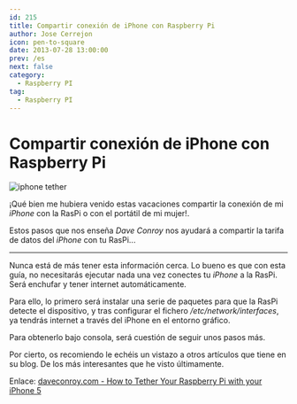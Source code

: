 ```yaml
---
id: 215
title: Compartir conexión de iPhone con Raspberry Pi
author: Jose Cerrejon
icon: pen-to-square
date: 2013-07-28 13:00:00
prev: /es
next: false
category:
  - Raspberry PI
tag:
  - Raspberry PI
---
```


# Compartir conexión de iPhone con Raspberry Pi

![iphone tether](/images/2013/07/iphonetether.jpg)

¡Qué bien me hubiera venido estas vacaciones compartir la conexión de mi *iPhone* con la RasPi o con el portátil de mi mujer!.

Estos pasos que nos enseña *Dave Conroy* nos ayudará a compartir la tarifa de datos del *iPhone* con tu RasPi...

- - -
Nunca está de más tener esta información cerca. Lo bueno es que con esta guía, no necesitarás ejecutar nada una vez conectes tu *iPhone* a la RasPi. Será enchufar y tener internet automáticamente.

Para ello, lo primero será instalar una serie de paquetes para que la RasPi detecte el dispositivo, y tras configurar el fichero */etc/network/interfaces*, ya tendrás internet a través del iPhone en el entorno gráfico.

Para obtenerlo bajo consola, será cuestión de seguir unos pasos más.

Por cierto, os recomiendo le echéis un vistazo a otros artículos que tiene en su blog. De los más interesantes que he visto últimamente.

Enlace: [daveconroy.com - How to Tether Your Raspberry Pi with your iPhone 5](http://www.daveconroy.com/how-to-tether-your-raspberry-pi-with-your-iphone-5/)